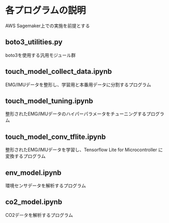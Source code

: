 # 各プログラムの説明
AWS Sagemaker上での実施を前提とする

## boto3_utilities.py
boto3を使用する汎用モジュール群

## touch_model_collect_data.ipynb
EMG/IMUデータを整形し、学習用と本番用データに分割するプログラム

## touch_model_tuning.ipynb
整形されたEMG/IMUデータのハイパーパラメータをチューニングするプログラム

## touch_model_conv_tflite.ipynb
整形されたEMG/IMUデータを学習し、Tensorflow Lite for Microcontroller に変換するプログラム

## env_model.ipynb
環境センサデータを解析するプログラム

## co2_model.ipynb
CO2データを解析するプログラム